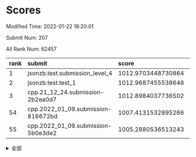 # Scores

Modified Time: 2022-01-22 18:20:01

Submit Num: 207

All Rank Num: 62457

| rank |               submit               |       score        |       sigma        | pk_num |
| :--- | :--------------------------------- | :----------------- | :----------------- | :----- |
| 1    | jsonzb.test.submission_level_4     | 1012.9703448730864 | 0.8054471946413547 | 1204   |
| 2    | jsonzb.test.test_1                 | 1012.9687455538648 | 0.8158182214444472 | 1208   |
| 3    | cpp.21_12_24.submission-2b2ea0d7   | 1012.8984037736502 | 0.7624858485042295 | 1207   |
| 54   | cpp.2022_01_09.submission-816672bd | 1007.4131532895266 | 0.739076094536413  | 1200   |
| 55   | cpp.2022_01_09.submission-5b0e3de2 | 1005.2880536513243 | 0.7229850435550905 | 1207   |


<details>
<summary>全部</summary>

| rank |                 submit                 |       score        |       sigma        | pk_num |
| :--- | :------------------------------------- | :----------------- | :----------------- | :----- |
| 1    | jsonzb.test.submission_level_4         | 1012.9703448730864 | 0.8054471946413547 | 1204   |
| 2    | jsonzb.test.test_1                     | 1012.9687455538648 | 0.8158182214444472 | 1208   |
| 3    | cpp.21_12_24.submission-2b2ea0d7       | 1012.8984037736502 | 0.7624858485042295 | 1207   |
| 4    | gobigger.level_3.submission_level_3_8  | 1012.2299430922493 | 0.7868658461388571 | 1205   |
| 5    | gobigger.level_3.submission_level_3_40 | 1012.0774052319117 | 0.8122961543745685 | 1209   |
| 6    | gobigger.level_3.submission_level_3_15 | 1011.5778014736522 | 0.7763536915746455 | 1209   |
| 7    | gobigger.level_3.submission_level_3_24 | 1011.2150777048062 | 0.7780288863168568 | 1210   |
| 8    | gobigger.level_3.submission_level_3_45 | 1011.1594844201909 | 0.769698876673914  | 1201   |
| 9    | gobigger.level_3.submission_level_3_4  | 1011.1117367262001 | 0.754017811698672  | 1209   |
| 10   | gobigger.level_3.submission_level_3_23 | 1010.9924643611838 | 0.7890985754617253 | 1205   |
| 11   | gobigger.level_3.submission_level_3_42 | 1010.9308489877675 | 0.7456200448600027 | 1207   |
| 12   | gobigger.level_3.submission_level_3_1  | 1010.8226737632663 | 0.7743975659159376 | 1208   |
| 13   | gobigger.level_3.submission_level_3_10 | 1010.6740685221478 | 0.7758026919950761 | 1209   |
| 14   | gobigger.level_3.submission_level_3_34 | 1010.5669543541563 | 0.757573866170378  | 1209   |
| 15   | gobigger.level_3.submission_level_3_46 | 1010.5054558681051 | 0.7581113250279392 | 1208   |
| 16   | gobigger.level_3.submission_level_3_20 | 1010.3694899301994 | 0.7732063190538296 | 1206   |
| 17   | gobigger.level_3.submission_level_3_5  | 1010.3375314250814 | 0.7656641174168485 | 1208   |
| 18   | gobigger.level_3.submission_level_3_37 | 1010.3284082327317 | 0.7561749768579037 | 1208   |
| 19   | gobigger.level_3.submission_level_3_12 | 1010.2594483995052 | 0.7431414738906671 | 1207   |
| 20   | gobigger.level_3.submission_level_3_18 | 1010.0691205930426 | 0.7591951940286716 | 1208   |
| 21   | gobigger.level_3.submission_level_3_49 | 1010.0661738597032 | 0.7609005445360586 | 1207   |
| 22   | gobigger.level_3.submission_level_3_32 | 1010.0592566535598 | 0.768149751770076  | 1201   |
| 23   | gobigger.level_3.submission_level_3_6  | 1010.0365004317366 | 0.759937811472325  | 1206   |
| 24   | gobigger.level_3.submission_level_3_33 | 1009.9578598279227 | 0.7469684247755773 | 1200   |
| 25   | gobigger.level_3.submission_level_3_39 | 1009.9285452966583 | 0.7574210384993242 | 1210   |
| 26   | gobigger.level_3.submission_level_3_35 | 1009.8498173855612 | 0.738490343357101  | 1207   |
| 27   | gobigger.level_3.submission_level_3_19 | 1009.7006384916479 | 0.7542303382026581 | 1206   |
| 28   | gobigger.level_3.submission_level_3_29 | 1009.6389666992023 | 0.757574943844537  | 1207   |
| 29   | gobigger.level_3.submission_level_3_2  | 1009.5578456784626 | 0.764075029268474  | 1208   |
| 30   | gobigger.level_3.submission_level_3_11 | 1009.3876722047365 | 0.7563441401090704 | 1204   |
| 31   | gobigger.level_3.submission_level_3_25 | 1009.380393532681  | 0.7570606199883734 | 1206   |
| 32   | gobigger.level_3.submission_level_3_0  | 1009.342606303094  | 0.7569192309542321 | 1207   |
| 33   | gobigger.level_3.submission_level_3_41 | 1009.2300516083567 | 0.7615246639285056 | 1214   |
| 34   | gobigger.level_3.submission_level_3_3  | 1009.2020994552608 | 0.7380881846146203 | 1207   |
| 35   | gobigger.level_3.submission_level_3_43 | 1009.1709703118545 | 0.7464824157021032 | 1202   |
| 36   | gobigger.level_3.submission_level_3_30 | 1009.1489763378844 | 0.7540040872610666 | 1204   |
| 37   | gobigger.level_3.submission_level_3_44 | 1009.1000372185864 | 0.7620724603414247 | 1204   |
| 38   | gobigger.level_3.submission_level_3_48 | 1009.0953924113182 | 0.749865092607661  | 1204   |
| 39   | gobigger.level_3.submission_level_3_13 | 1009.0038836670112 | 0.7761895043198368 | 1204   |
| 40   | gobigger.level_3.submission_level_3_9  | 1008.9756828713699 | 0.7762938703757788 | 1208   |
| 41   | gobigger.level_3.submission_level_3_21 | 1008.9671942842922 | 0.7453439661129683 | 1207   |
| 42   | gobigger.level_3.submission_level_3_14 | 1008.9286316418965 | 0.7689111166916538 | 1202   |
| 43   | gobigger.level_3.submission_level_3_22 | 1008.9116797301535 | 0.7472867137497065 | 1209   |
| 44   | gobigger.level_3.submission_level_3_16 | 1008.7392634195413 | 0.7453300191460646 | 1208   |
| 45   | gobigger.level_3.submission_level_3_38 | 1008.6591079848479 | 0.7659494776015161 | 1202   |
| 46   | gobigger.level_3.submission_level_3_28 | 1008.5706783904078 | 0.7405255520787614 | 1204   |
| 47   | gobigger.level_3.submission_level_3_26 | 1008.550753476737  | 0.7564542894374827 | 1208   |
| 48   | gobigger.level_3.submission_level_3_47 | 1008.4222361958209 | 0.7679943446372074 | 1207   |
| 49   | gobigger.level_3.submission_level_3_31 | 1008.3908486190636 | 0.7430217938612589 | 1203   |
| 50   | gobigger.level_3.submission_level_3_17 | 1008.3050818392995 | 0.7415727389623462 | 1201   |
| 51   | gobigger.level_3.submission_level_3_27 | 1008.2448467957005 | 0.7463933190424357 | 1208   |
| 52   | gobigger.level_3.submission_level_3_36 | 1008.1619419976594 | 0.7547684417904862 | 1207   |
| 53   | gobigger.level_3.submission_level_3_7  | 1007.709476682379  | 0.7522164010761616 | 1209   |
| 54   | cpp.2022_01_09.submission-816672bd     | 1007.4131532895266 | 0.739076094536413  | 1200   |
| 55   | cpp.2022_01_09.submission-5b0e3de2     | 1005.2880536513243 | 0.7229850435550905 | 1207   |
| 56   | gobigger.level_1.submission_level_1_12 | 1005.0613022498269 | 0.7164054322334285 | 1207   |
| 57   | gobigger.level_1.submission_level_1_23 | 1004.6933486560893 | 0.7189723834106263 | 1209   |
| 58   | gobigger.level_1.submission_level_1_3  | 1004.5568419033486 | 0.7316094645795957 | 1212   |
| 59   | gobigger.level_1.submission_level_1_39 | 1004.4056073144097 | 0.7096948657397532 | 1209   |
| 60   | gobigger.level_1.submission_level_1_36 | 1004.3306608903966 | 0.7254660349698236 | 1204   |
| 61   | gobigger.level_1.submission_level_1_26 | 1004.274852786406  | 0.7197297862835188 | 1207   |
| 62   | gobigger.level_1.submission_level_1_31 | 1004.1612880451197 | 0.7110490074420078 | 1209   |
| 63   | gobigger.level_1.submission_level_1_8  | 1004.097274427951  | 0.704508998584131  | 1211   |
| 64   | gobigger.level_1.submission_level_1_43 | 1004.0530076522682 | 0.7286487605183949 | 1206   |
| 65   | gobigger.level_1.submission_level_1_25 | 1003.9709936646185 | 0.7171118101763473 | 1209   |
| 66   | gobigger.level_1.submission_level_1_28 | 1003.9097333288432 | 0.713384854156266  | 1214   |
| 67   | gobigger.level_1.submission_level_1_32 | 1003.8907210728759 | 0.7171995449178644 | 1209   |
| 68   | gobigger.level_1.submission_level_1_5  | 1003.8635990307388 | 0.7212732257821979 | 1208   |
| 69   | gobigger.level_1.submission_level_1_24 | 1003.8621383220079 | 0.7193358289850528 | 1210   |
| 70   | gobigger.level_1.submission_level_1_46 | 1003.8466467621365 | 0.7242873460504963 | 1206   |
| 71   | gobigger.level_1.submission_level_1_19 | 1003.8094047312189 | 0.7149607498228896 | 1207   |
| 72   | gobigger.level_1.submission_level_1_30 | 1003.790193922873  | 0.709643201511818  | 1202   |
| 73   | gobigger.level_1.submission_level_1_1  | 1003.7390432177519 | 0.7192161049569155 | 1210   |
| 74   | gobigger.level_1.submission_level_1_27 | 1003.726108688478  | 0.7210102653463256 | 1207   |
| 75   | gobigger.level_1.submission_level_1_11 | 1003.6348496036098 | 0.7089686854981408 | 1209   |
| 76   | gobigger.level_1.submission_level_1_2  | 1003.6010711489449 | 0.7288021124637928 | 1210   |
| 77   | gobigger.level_1.submission_level_1_45 | 1003.5801706390054 | 0.7041347706922388 | 1206   |
| 78   | gobigger.level_1.submission_level_1_49 | 1003.5533450781173 | 0.7142116062753385 | 1211   |
| 79   | gobigger.level_1.submission_level_1_14 | 1003.4890493541689 | 0.712677055561482  | 1205   |
| 80   | gobigger.level_1.submission_level_1_9  | 1003.3888203937383 | 0.7158862367094219 | 1201   |
| 81   | gobigger.level_1.submission_level_1_17 | 1003.3830555001248 | 0.7220755013345002 | 1207   |
| 82   | gobigger.level_1.submission_level_1_22 | 1003.3547383735872 | 0.7170418459989252 | 1205   |
| 83   | gobigger.level_1.submission_level_1_4  | 1003.3001923267011 | 0.7108438222690107 | 1208   |
| 84   | gobigger.level_1.submission_level_1_34 | 1003.2582806331288 | 0.720073687001509  | 1209   |
| 85   | gobigger.level_1.submission_level_1_37 | 1003.2545463104678 | 0.7144901863416013 | 1204   |
| 86   | gobigger.level_1.submission_level_1_41 | 1003.1930175868229 | 0.7138978732012305 | 1209   |
| 87   | gobigger.level_1.submission_level_1_21 | 1003.1516307692184 | 0.7166147420753896 | 1207   |
| 88   | gobigger.level_1.submission_level_1_35 | 1003.1044285448268 | 0.7162561843201163 | 1207   |
| 89   | gobigger.level_1.submission_level_1_47 | 1003.0255644169591 | 0.7203536124102131 | 1208   |
| 90   | gobigger.level_1.submission_level_1_38 | 1003.0017689431386 | 0.7284477184544745 | 1208   |
| 91   | gobigger.level_1.submission_level_1_15 | 1002.96256454093   | 0.7163512363532462 | 1209   |
| 92   | gobigger.level_1.submission_level_1_0  | 1002.9424371021869 | 0.7104577686199369 | 1200   |
| 93   | gobigger.level_1.submission_level_1_20 | 1002.9276880658348 | 0.7118184308239277 | 1204   |
| 94   | gobigger.level_1.submission_level_1_48 | 1002.7762679199607 | 0.7328292033078779 | 1214   |
| 95   | gobigger.level_1.submission_level_1_33 | 1002.7501467847618 | 0.7151703553577768 | 1206   |
| 96   | gobigger.level_1.submission_level_1_16 | 1002.7446124851184 | 0.7073662687004182 | 1209   |
| 97   | gobigger.level_1.submission_level_1_40 | 1002.736690513228  | 0.7143917769589314 | 1200   |
| 98   | gobigger.level_1.submission_level_1_29 | 1002.6524540031513 | 0.71168742821272   | 1203   |
| 99   | gobigger.level_1.submission_level_1_13 | 1002.5954412406146 | 0.7195609294186618 | 1202   |
| 100  | gobigger.level_1.submission_level_1_18 | 1002.5058250490133 | 0.7221290757724207 | 1205   |
| 101  | gobigger.level_1.submission_level_1_10 | 1002.4643340116302 | 0.7201028382167339 | 1210   |
| 102  | gobigger.level_1.submission_level_1_44 | 1002.4239698198555 | 0.6923547413553245 | 1203   |
| 103  | gobigger.level_1.submission_level_1_42 | 1002.2813072928853 | 0.7153982306124658 | 1203   |
| 104  | gobigger.level_1.submission_level_1_7  | 1002.1165672617893 | 0.7137598497880486 | 1207   |
| 105  | gobigger.level_1.submission_level_1_6  | 1001.8269110095498 | 0.7099049152325744 | 1212   |
| 106  | gobigger.random.submission_random_30   | 996.9993173802151  | 0.7186212719491692 | 1203   |
| 107  | gobigger.random.submission_random_13   | 996.8375437028916  | 0.7259397031660095 | 1208   |
| 108  | gobigger.random.submission_random_4    | 996.6839292058976  | 0.7145190823604863 | 1208   |
| 109  | gobigger.random.submission_random_18   | 996.6760366140101  | 0.7031525896225008 | 1202   |
| 110  | gobigger.random.submission_random_5    | 996.6369854897348  | 0.7084275395240301 | 1211   |
| 111  | gobigger.random.submission_random_36   | 996.6268079686722  | 0.7232161503368956 | 1207   |
| 112  | gobigger.random.submission_random_31   | 996.5726534880513  | 0.7149126144139129 | 1212   |
| 113  | gobigger.random.submission_random_37   | 996.3894587022336  | 0.7059598717446494 | 1201   |
| 114  | gobigger.random.submission_random_48   | 996.3712115495217  | 0.7072324566547387 | 1214   |
| 115  | gobigger.random.submission_random_40   | 996.3069815037725  | 0.7142302250950867 | 1201   |
| 116  | gobigger.random.submission_random_7    | 996.2682981741815  | 0.7122960667750702 | 1209   |
| 117  | gobigger.random.submission_random_16   | 996.2606545959763  | 0.7064498284538359 | 1207   |
| 118  | gobigger.random.submission_random_46   | 996.2036036427431  | 0.70631024314698   | 1199   |
| 119  | gobigger.random.submission_random_26   | 996.1793097413179  | 0.7039695379596062 | 1205   |
| 120  | gobigger.random.submission_random_2    | 996.157403130799   | 0.7024407966733135 | 1214   |
| 121  | gobigger.random.submission_random_15   | 996.042410999889   | 0.7243038091910767 | 1206   |
| 122  | gobigger.random.submission_random_38   | 996.0012549893014  | 0.7047053693638586 | 1209   |
| 123  | gobigger.random.submission_random_24   | 995.9859033662739  | 0.7290314946162969 | 1209   |
| 124  | gobigger.random.submission_random_47   | 995.9661029362388  | 0.6986989765595824 | 1207   |
| 125  | gobigger.random.submission_random_34   | 995.9347145525431  | 0.7234849254528073 | 1215   |
| 126  | gobigger.random.submission_random_17   | 995.9283010598813  | 0.7153919571738755 | 1208   |
| 127  | gobigger.random.submission_random_1    | 995.9128318193265  | 0.7129356688304778 | 1203   |
| 128  | gobigger.random.submission_random_27   | 995.8593769330676  | 0.7105320346835609 | 1208   |
| 129  | gobigger.random.submission_random_39   | 995.8432128294405  | 0.7045872985216561 | 1214   |
| 130  | gobigger.random.submission_random_14   | 995.8244786221053  | 0.7184261006365935 | 1211   |
| 131  | gobigger.random.submission_random_20   | 995.8206218438421  | 0.7174614952893824 | 1200   |
| 132  | gobigger.random.submission_random_21   | 995.7012994480529  | 0.7172430022159046 | 1208   |
| 133  | gobigger.random.submission_random_25   | 995.6988049783296  | 0.7076690307410752 | 1207   |
| 134  | gobigger.random.submission_random_42   | 995.6599223497541  | 0.7012802489657275 | 1208   |
| 135  | gobigger.random.submission_random_44   | 995.6305005109547  | 0.703596257346556  | 1209   |
| 136  | gobigger.random.submission_random_8    | 995.598027483545   | 0.7135932000873235 | 1212   |
| 137  | gobigger.random.submission_random_33   | 995.597535297414   | 0.7082956006976165 | 1198   |
| 138  | gobigger.random.submission_random_41   | 995.5225236986408  | 0.7024712664662065 | 1206   |
| 139  | gobigger.random.submission_random_29   | 995.4889250524195  | 0.7114232627343481 | 1208   |
| 140  | gobigger.random.submission_random_43   | 995.4502189348821  | 0.7168366891258934 | 1208   |
| 141  | gobigger.random.submission_random_0    | 995.4200800251293  | 0.7084259014563653 | 1206   |
| 142  | gobigger.random.submission_random_32   | 995.4154397022628  | 0.7061718382320135 | 1203   |
| 143  | gobigger.random.submission_random_22   | 995.3266381484721  | 0.7029803723583248 | 1207   |
| 144  | gobigger.random.submission_random_3    | 995.2838024245515  | 0.7118793694339265 | 1208   |
| 145  | gobigger.random.submission_random_23   | 995.0317776692887  | 0.7257795524125836 | 1208   |
| 146  | gobigger.random.submission_random_10   | 995.0141148343411  | 0.7188579005390918 | 1206   |
| 147  | gobigger.random.submission_random_35   | 994.9810488586393  | 0.7136258252937265 | 1205   |
| 148  | gobigger.random.submission_random_28   | 994.9779204778457  | 0.704973906864803  | 1208   |
| 149  | gobigger.random.submission_random_6    | 994.9489963546972  | 0.7097584198819049 | 1206   |
| 150  | gobigger.random.submission_random_11   | 994.9382523020469  | 0.7100237462951221 | 1206   |
| 151  | gobigger.random.submission_random_45   | 994.9050130875473  | 0.7297166052815764 | 1204   |
| 152  | gobigger.random.submission_random_49   | 994.8646332622061  | 0.7139453901716226 | 1206   |
| 153  | gobigger.random.submission_random_12   | 994.8426684220875  | 0.7168018602648633 | 1207   |
| 154  | gobigger.random.submission_random_19   | 994.7470597321975  | 0.7160363456336326 | 1210   |
| 155  | gobigger.random.submission_random_9    | 994.2101587299188  | 0.7286007978691094 | 1210   |
| 156  | gobigger.level_2.submission_level_2_44 | 993.9844602603114  | 0.7273566969406697 | 1209   |
| 157  | gobigger.level_2.submission_level_2_6  | 993.6357728211501  | 0.741592190778822  | 1206   |
| 158  | gobigger.level_2.submission_level_2_7  | 993.213510221289   | 0.7322014593851639 | 1204   |
| 159  | gobigger.level_2.submission_level_2_14 | 993.1596624409693  | 0.7342051644276641 | 1208   |
| 160  | gobigger.level_2.submission_level_2_26 | 993.1450803340862  | 0.7327370239179972 | 1206   |
| 161  | gobigger.level_2.submission_level_2_25 | 993.127896271004   | 0.7307993773818203 | 1207   |
| 162  | gobigger.level_2.submission_level_2_10 | 993.1242685487281  | 0.727266669977177  | 1205   |
| 163  | gobigger.level_2.submission_level_2_3  | 993.0206213948525  | 0.7272887617707864 | 1206   |
| 164  | gobigger.level_2.submission_level_2_9  | 992.9449043066055  | 0.7295858915354629 | 1207   |
| 165  | gobigger.level_2.submission_level_2_49 | 992.8628781587563  | 0.7342146163560561 | 1208   |
| 166  | gobigger.level_2.submission_level_2_30 | 992.8478340653229  | 0.7341162193080455 | 1208   |
| 167  | gobigger.level_2.submission_level_2_5  | 992.7266481589464  | 0.7259509311781855 | 1209   |
| 168  | gobigger.level_2.submission_level_2_45 | 992.6596807248096  | 0.7362894813445916 | 1202   |
| 169  | gobigger.level_2.submission_level_2_21 | 992.5733277364216  | 0.7498465685351461 | 1209   |
| 170  | gobigger.level_2.submission_level_2_48 | 992.5697905622444  | 0.7252905400815397 | 1205   |
| 171  | gobigger.level_2.submission_level_2_0  | 992.565737753421   | 0.7391433499321296 | 1211   |
| 172  | gobigger.level_2.submission_level_2_41 | 992.5571530923169  | 0.7258238588810599 | 1210   |
| 173  | gobigger.level_2.submission_level_2_12 | 992.5497628458514  | 0.7478937530383495 | 1210   |
| 174  | gobigger.level_2.submission_level_2_40 | 992.506978090819   | 0.7295329539316774 | 1204   |
| 175  | gobigger.level_2.submission_level_2_2  | 992.4073340513954  | 0.7502741660661327 | 1202   |
| 176  | gobigger.level_2.submission_level_2_20 | 992.3991142299838  | 0.7418180710146804 | 1209   |
| 177  | gobigger.level_2.submission_level_2_43 | 992.3856232790345  | 0.7372604364661086 | 1206   |
| 178  | gobigger.level_2.submission_level_2_27 | 992.3847743037486  | 0.7665142938271379 | 1208   |
| 179  | gobigger.level_2.submission_level_2_32 | 992.2078481586324  | 0.7273106178442938 | 1217   |
| 180  | gobigger.level_2.submission_level_2_47 | 992.1988698204585  | 0.7461636590620273 | 1203   |
| 181  | gobigger.level_2.submission_level_2_24 | 992.1443736114107  | 0.7358927772229894 | 1206   |
| 182  | gobigger.level_2.submission_level_2_42 | 992.1013482081493  | 0.7515839337207513 | 1209   |
| 183  | gobigger.level_2.submission_level_2_39 | 992.060212042811   | 0.7541703996825478 | 1211   |
| 184  | gobigger.level_2.submission_level_2_29 | 992.0349094315056  | 0.7405351876815686 | 1208   |
| 185  | gobigger.level_2.submission_level_2_18 | 991.989738156472   | 0.7274209496731239 | 1209   |
| 186  | gobigger.level_2.submission_level_2_17 | 991.9632763104652  | 0.7398176799393459 | 1207   |
| 187  | gobigger.level_2.submission_level_2_4  | 991.8768990899069  | 0.7369762434873505 | 1208   |
| 188  | gobigger.level_2.submission_level_2_46 | 991.8474011615725  | 0.7418895107591922 | 1209   |
| 189  | gobigger.level_2.submission_level_2_13 | 991.7720769664841  | 0.7563592015242546 | 1211   |
| 190  | gobigger.level_2.submission_level_2_31 | 991.6893518494066  | 0.7534090555530355 | 1210   |
| 191  | gobigger.level_2.submission_level_2_11 | 991.6836134288575  | 0.7454221967109469 | 1209   |
| 192  | gobigger.level_2.submission_level_2_23 | 991.601613134799   | 0.7557889970186072 | 1201   |
| 193  | gobigger.level_2.submission_level_2_28 | 991.541363836152   | 0.740673701086831  | 1206   |
| 194  | gobigger.level_2.submission_level_2_37 | 991.5354683082377  | 0.7700110526481333 | 1207   |
| 195  | gobigger.level_2.submission_level_2_34 | 991.4010376160061  | 0.7550862790160942 | 1205   |
| 196  | gobigger.level_2.submission_level_2_33 | 991.3876443893266  | 0.7329310597569985 | 1204   |
| 197  | gobigger.level_2.submission_level_2_15 | 991.0636666129149  | 0.7354990733726499 | 1205   |
| 198  | gobigger.level_2.submission_level_2_36 | 990.8479692663756  | 0.7594741570691393 | 1209   |
| 199  | gobigger.level_2.submission_level_2_38 | 990.8433416842007  | 0.7495358026087848 | 1206   |
| 200  | gobigger.level_2.submission_level_2_22 | 990.7968610596066  | 0.7530256215677974 | 1212   |
| 201  | gobigger.level_2.submission_level_2_35 | 990.7149129132966  | 0.74914913925982   | 1203   |
| 202  | gobigger.level_2.submission_level_2_1  | 990.6905340615237  | 0.7674391791516302 | 1203   |
| 203  | gobigger.level_2.submission_level_2_19 | 990.6093650666095  | 0.7520693035436316 | 1207   |
| 204  | gobigger.level_2.submission_level_2_8  | 990.3510957623082  | 0.7547805304840232 | 1209   |
| 205  | gobigger.level_2.submission_level_2_16 | 989.5708460357386  | 0.7779904726106361 | 1208   |
| 206  | gobigger.none.submission_none_0        | 977.1116500720261  | 1.2939881443033512 | 1207   |
| 207  | gobigger.none.submission_none_1        | 975.8765747367909  | 1.4136108807771164 | 1208   |

</details>